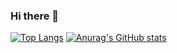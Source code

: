 ### Hi there 👋

<!--
**hyu-nani/hyu-nani** is a ✨ _special_ ✨ repository because its `README.md` (this file) appears on your GitHub profile.

Here are some ideas to get you started:

- 🔭 I’m currently working on ...
- 🌱 I’m currently learning ...
- 👯 I’m looking to collaborate on ...
- 🤔 I’m looking for help with ...
- 💬 Ask me about ...
- 📫 How to reach me: ...
- 😄 Pronouns: ...
- ⚡ Fun fact: ...
-->
[![Top Langs](https://github-readme-stats.vercel.app/api/top-langs/?username=hyu-nani&layout=compact)](https://github.com/hyu-nani/github-readme-stats)
[![Anurag's GitHub stats](https://github-readme-stats.vercel.app/api?username=hyu-nani&show_icons=true)](https://github.com/hyu-nani/github-readme-stats)
